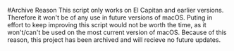 #Archive Reason
This script only works on El Capitan and earlier versions. Therefore it won't be of any use in future versions of macOS. Puting in effort to keep improving this script would not be worth the time, as it won't/can't be used on the most current version of macOS. Because of this reason, this project has been archived and will recieve no future updates.

